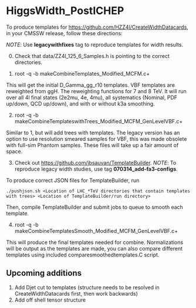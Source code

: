 HiggsWidth_PostICHEP
====================

To produce templates for https://github.com/HZZ4l/CreateWidthDatacards, in your CMSSW release, follow these directions:

_NOTE_: Use **legacywithfixes** tag to reproduce templates for width results.

0) Check that data/ZZ4l_125_6_Samples.h is pointing to the correct directories.

1) root -q -b makeCombineTemplates_Modified_MCFM.c+

This will get the initial D_Gamma_gg_r10 templates. VBF templates are reweighted from ggH. The reweighting functions for 7 and 8 TeV. It will run over all 4l final states (2e2mu, 4e, 4mu), all systematics (Nominal, PDF up/down, QCD up/down), and with or without k3a smoothing.

2) root -q -b makeCombineTemplateswithTrees_Modified_MCFM_GenLevelVBF.c+

Similar to 1, but will add trees with templates. The legacy version has an option to use resolution smeared samples for VBF, this was made obsolete with full-sim Phantom samples. These files will take up a fair amount of space.

3) Check out https://github.com/jbsauvan/TemplateBuilder. _NOTE_: To reproduce legacy width studies, use tag **070314_add-fa3-configs**.

To produce correct JSON files for TemplateBuilder, run

	./pushjson.sh <Location of LHC_*TeV directories that contain templates with trees> <Location of TemplateBuilder/run directory>

Then, compile TemplateBuilder and submit jobs to queue to smooth each template.

4) root -q -b makeCombineTemplatesSmooth_Modified_MCFM_GenLevelVBF.c+ 

This will produce the final templates needed for combine. Normalizations will be output as the templates are made, you can also compare different templates using included comparesmoothedtemplates.C script.

## Upcoming additions
1. Add Djet cut to templates (structure needs to be resolved in CreateWidthDatacards first, then work backwards)
2. Add off shell tensor structure

